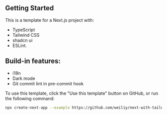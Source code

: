 ## Getting Started

This is a template for a Next.js project with:
- TypeScript
- Tailwind CSS
- shadcn ui
- ESLint.

## Build-in features:
- i18n
- Dark mode 
- Git commit lint in pre-commit hook

To use this template, click the "Use this template" button on GitHub, or run the following command:

```bash
npx create-next-app --example https://github.com/weiliy/next-with-tailwind-template.git <YOUR_APP_NAME>
```
